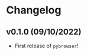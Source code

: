 # Changelog

<!--next-version-placeholder-->

## v0.1.0 (09/10/2022)

- First release of `pybrowser`!
